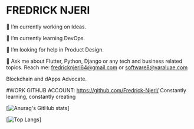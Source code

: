 # FREDRICK NJERI
🔭 I’m currently working on Ideas.

🌱 I’m currently learning DevOps.

🤔 I’m looking for help in Product Design.

💬 Ask me about Flutter, Python, Django or any tech and business related topics.
  Reach me: fredricknjeri64@gmail.com or software8@varaluae.com
  
  Blockchain and dApps Advocate.

#WORK GITHUB ACCOUNT: https://github.com/Fredrick-Njeri/
Constantly learning, constantly creating

[![Anurag's GitHub stats](https://github-readme-stats.vercel.app/api?username=Fredricknjeri&show_icons=true&theme=radical)]

[![Top Langs](https://github-readme-stats.vercel.app/api/top-langs/?username=Fredricknjeri)]
